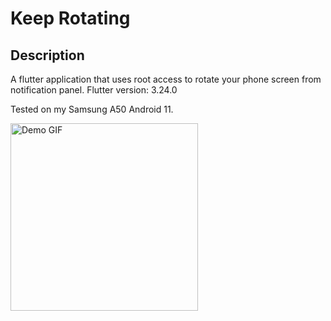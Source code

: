 # Keep Rotating

## Description

A flutter application that uses root access to rotate your phone screen from notification panel.
Flutter version: 3.24.0

Tested on my Samsung A50 Android 11.

<img src="https://github.com/meltamagodan/Keep-Rotating/blob/main/show.gif" alt="Demo GIF" width="300">
